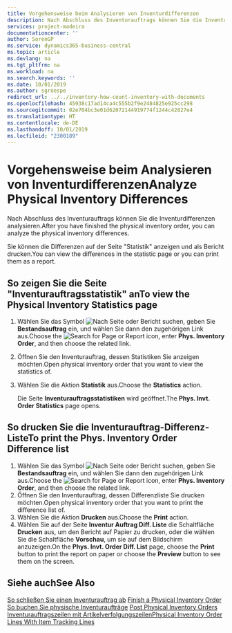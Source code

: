 ```yaml
---
title: Vorgehensweise beim Analysieren von Inventurdifferenzen
description: Nach Abschluss des Inventurauftrags können Sie die Inventurdifferenzen analysieren.
services: project-madeira
documentationcenter: ''
author: SorenGP
ms.service: dynamics365-business-central
ms.topic: article
ms.devlang: na
ms.tgt_pltfrm: na
ms.workload: na
ms.search.keywords: ''
ms.date: 10/01/2019
ms.author: sgroespe
redirect_url: ../../inventory-how-count-inventory-with-documents
ms.openlocfilehash: 45938c17ad14ca4c555b2f9e2484825e925cc298
ms.sourcegitcommit: 02e704bc3e01d62072144919774f1244c42827e4
ms.translationtype: HT
ms.contentlocale: de-DE
ms.lasthandoff: 10/01/2019
ms.locfileid: "2300189"
---
```

# <a name="analyze-physical-inventory-differences"></a><span data-ttu-id="b3c79-103">Vorgehensweise beim Analysieren von Inventurdifferenzen</span><span class="sxs-lookup"><span data-stu-id="b3c79-103">Analyze Physical Inventory Differences</span></span>
<span data-ttu-id="b3c79-104">Nach Abschluss des Inventurauftrags können Sie die Inventurdifferenzen analysieren.</span><span class="sxs-lookup"><span data-stu-id="b3c79-104">After you have finished the physical inventory order, you can analyze the physical inventory differences.</span></span>  

<span data-ttu-id="b3c79-105">Sie können die Differenzen auf der Seite "Statistik" anzeigen und als Bericht drucken.</span><span class="sxs-lookup"><span data-stu-id="b3c79-105">You can view the differences in the statistic page or you can print them as a report.</span></span>  

## <a name="to-view-the-physical-inventory-statistics-page"></a><span data-ttu-id="b3c79-106">So zeigen Sie die Seite "Inventurauftragsstatistik" an</span><span class="sxs-lookup"><span data-stu-id="b3c79-106">To view the Physical Inventory Statistics page</span></span>  

1.  <span data-ttu-id="b3c79-107">Wählen Sie das Symbol ![Nach Seite oder Bericht suchen](../../media/ui-search/search_small.png "Symbol „Nach Seite oder Bericht suchen”"), geben Sie **Bestandsauftrag** ein, und wählen Sie dann den zugehörigen Link aus.</span><span class="sxs-lookup"><span data-stu-id="b3c79-107">Choose the ![Search for Page or Report](../../media/ui-search/search_small.png "Search for Page or Report icon") icon, enter **Phys. Inventory Order**, and then choose the related link.</span></span>  
2.  <span data-ttu-id="b3c79-108">Öffnen Sie den Inventurauftrag, dessen Statistiken Sie anzeigen möchten.</span><span class="sxs-lookup"><span data-stu-id="b3c79-108">Open physical inventory order that you want to view the statistics of.</span></span>  
3.  <span data-ttu-id="b3c79-109">Wählen Sie die Aktion **Statistik** aus.</span><span class="sxs-lookup"><span data-stu-id="b3c79-109">Choose the **Statistics** action.</span></span>  

    <span data-ttu-id="b3c79-110">Die Seite **Inventurauftragsstatistiken** wird geöffnet.</span><span class="sxs-lookup"><span data-stu-id="b3c79-110">The **Phys. Invt. Order Statistics** page opens.</span></span>  

## <a name="to-print-the-phys-inventory-order-difference-list"></a><span data-ttu-id="b3c79-111">So drucken Sie die Inventurauftrag-Differenz-Liste</span><span class="sxs-lookup"><span data-stu-id="b3c79-111">To print the Phys. Inventory Order Difference list</span></span>  

1.  <span data-ttu-id="b3c79-112">Wählen Sie das Symbol ![Nach Seite oder Bericht suchen](../../media/ui-search/search_small.png "Symbol „Nach Seite oder Bericht suchen”"), geben Sie **Bestandsauftrag** ein, und wählen Sie dann den zugehörigen Link aus.</span><span class="sxs-lookup"><span data-stu-id="b3c79-112">Choose the ![Search for Page or Report](../../media/ui-search/search_small.png "Search for Page or Report icon") icon, enter **Phys. Inventory Order**, and then choose the related link.</span></span>  
2.  <span data-ttu-id="b3c79-113">Öffnen Sie den Inventurauftrag, dessen Differenzliste Sie drucken möchten.</span><span class="sxs-lookup"><span data-stu-id="b3c79-113">Open physical inventory order that you want to print the difference list of.</span></span>  
3.  <span data-ttu-id="b3c79-114">Wählen Sie die Aktion **Drucken** aus.</span><span class="sxs-lookup"><span data-stu-id="b3c79-114">Choose the **Print** action.</span></span>  
4.  <span data-ttu-id="b3c79-115">Wählen Sie auf der Seite **Inventur Auftrag Diff. Liste** die Schaltfläche **Drucken** aus, um den Bericht auf Papier zu drucken, oder die wählen Sie die Schaltfläche **Vorschau**, um sie auf dem Bildschirm anzuzeigen.</span><span class="sxs-lookup"><span data-stu-id="b3c79-115">On the **Phys. Invt. Order Diff. List** page, choose the **Print** button to print the report on paper or choose the **Preview** button to see them on the screen.</span></span>  

## <a name="see-also"></a><span data-ttu-id="b3c79-116">Siehe auch</span><span class="sxs-lookup"><span data-stu-id="b3c79-116">See Also</span></span>  
 <span data-ttu-id="b3c79-117">[So schließen Sie einen Inventurauftrag ab](how-to-finish-a-physical-inventory-order.md) </span><span class="sxs-lookup"><span data-stu-id="b3c79-117">[Finish a Physical Inventory Order](how-to-finish-a-physical-inventory-order.md) </span></span>  
 <span data-ttu-id="b3c79-118">[So buchen Sie physische Inventuraufträge](how-to-post-physical-inventory-orders.md) </span><span class="sxs-lookup"><span data-stu-id="b3c79-118">[Post Physical Inventory Orders](how-to-post-physical-inventory-orders.md) </span></span>  
 [<span data-ttu-id="b3c79-119">Inventurauftragszeilen mit Artikelverfolgungszeilen</span><span class="sxs-lookup"><span data-stu-id="b3c79-119">Physical Inventory Order Lines With Item Tracking Lines</span></span>](physical-inventory-order-lines-with-item-tracking-lines.md)  
 
